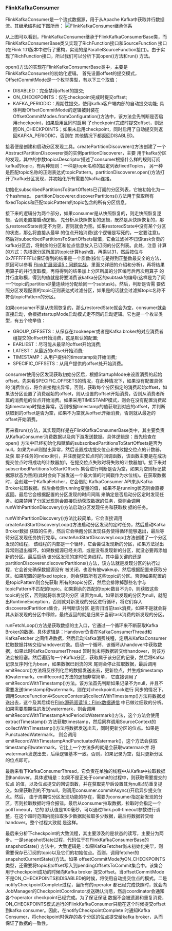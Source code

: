 ### FlinkKafkaConsumer

FlinkKafkaConsumer是一个流式数据源，用于从Apache Kafka中获取并行数据流。其继承结构如下图所示：
![FlinkKafkaConsumer继承体系](../images/flinkkafka.png "FlinkKafkaConsumer继承体系")

从上图可以看到，FlinkKafkaConsumer继承于FlinkKafkaConsumerBase类，而FlinkKafkaConsumerBase类又实现了RichFunction接口和SourceFunction
接口(在Flink 1.11版本中进行了重构，实现的是ParallelSourceFunction接口)。由于实现了RichFunction接口，所以我们可以分析下其open()方法和run()
方法。

open()方法的实现在FlinkKafkaConsumerBase类中，主要是FlinkKafkaConsumer的初始化逻辑。
首先设置offset的提交模式，OffsetCommitMode是一个枚举类型，有以下三个取值：
  * DISABLED：完全禁用offset的提交;
  * ON_CHECKPOINTS：仅在checkpoint完成时提交offset;
  * KAFKA_PERIODIC：周期性提交，使用kafka客户端内部的自动提交功能;
具体判断OffsetCommitMode的逻辑被封装在OffsetCommitModes.fromConfiguration()方法中，该方法会先判断是否启用checkpoint，如果启用且同时启用
了checkpoint完成时提交offset，则返回ON_CHECKPOINTS；如果未启用checkpoint，同时启用了自动提交则返回KAFKA_PERIODIC，否则在
其他情况下都返回DISABLED。

接着便是创建和启动分区发现工具。createPartitionDiscoverer()方法创建了一个AbstractPartitionDiscoverer类的实例partitionDiscoverer，主要
用于kafka分区的发现，其中的参数topicsDescriptor描述了consumer根据什么样的规则订阅kafka的topic，有两种规则：一种是topic名称的固定列表fixedTopics，
另一种是匹配topic名称的正则表达式topicPattern。partitionDiscoverer.open()方法打开了kafka分区发现，并初始化所有需要的kafka连接。

初始化subscribedPartitionsToStartOffsets已订阅的分区列表，它被初始化为一个hashmap。
partitionDiscoverer.discoverPartitions()方法用于获取所有fixedTopics和匹配topicPattern的topic包含的所有分区信息。

接下来的逻辑分为两个部分，如果consumer是从快照恢复的，则走快照恢复逻辑，否则走直接启动逻辑。
先分析从快照恢复的逻辑，既然是从快照恢复的，那么restoredState肯定不为空，否则就会为空。如果restoredState中没有某个分区的状态，那么将直接从最早
的位点开始消费(这个逻辑是写死的，一定要注意)。
然后对subscribedPartitionsToStartOffsets赋值，它会过滤掉不归该task负责的kafka分区后，将剩余的分区和位点信息放入已订阅的分区列表。此处，注意
计算的方式：先根据分区所属的topic计算hash值，再乘以31，然后按位与0x7FFFFFFF以保证得到的结果是一个质数(按位与是得到正整数最安全的方法，原因可以参看
[Flink扩展阅读5：问题实战](./thinking.md)，里面又详细的介绍和分析)，再将结果用算子的并行度取模，再将得到的结果加上分区所属的分区编号后再次用算子
的并行度取模，得到的值就是将要消费该kafka分区的subtask的编号(这样是为了同一个topic的partition尽量连续地分配给同一个subtask)。然后，判断是否需
要依照分区发现配置的topic正则表达式过滤分区，如果是的话就会过滤掉topic名称不符合topicPattern的分区。

如果consumer不是从快照恢复的，那么restoredState就会为空，consumer就会直接启动，会根据startupMode启动模式走不同的启动逻辑。它也是一个枚举类
型，有五个枚举值：
  * GROUP_OFFSETS：从保存在zookeeper或者是Kafka broker的对应消费者组提交的offset开始消费，这是默认的配置;
  * EARLIEST：尽可能从最早的offset开始消费;
  * LATEST：从最近的offset开始消费;
  * TIMESTAMP：从用户提供的timestamp处开始消费;
  * SPECIFIC_OFFSETS：从用户提供的offset处开始消费。

consumer使用分区发现获取初始分区后，根据StartupMode来设置消费的起始offset。先来看SPECIFIC_OFFSETS的情况，在此种情况下，如果没有配置具体的
消费位点，将会直接抛出异常。否则，获取每个分区指定的消费起始offset，如果该分区设置了消费起始的offset，则从设置的offset开始消费，否则从消费者所
属的消费组的位点开始消费。如果采用TIMESTAMP模式，则会在没有配置消费起始timestamp时抛出异常。否则根据timestamp的值获取到对应的offset，并判断
获取到的offset是否为空，如果不为空就从offset开始消费，否则就从最近的offset开始消费。

再来看run()方法，其实现同样是在FlinkKafkaConsumerBase类中，其主要负责从KafkaConsumer消费数据以及向下游发送数据。具体逻辑是：首先检查在open()
方法中已经初始化和赋值的subscribedPartitionsToStartOffsets是否为null，如果为null则抛出异常，然后设置成功提交位点和失败提交位点的计数器，及获
取子任务的index索引，并注册提交位点时的回调函数，该函数主要是在成功提交位点时将成功的计数器加1，在提交位点失败时将失败的计数器加1。接下来对subscribedPartitionsToStartOffsets
集合进行判断是否为空，如果为空则标记数据源状态为空闲(此时会向下游发送一个最大值的时间戳作为水位线)。在获取数据时，会创建一个KafkaFetcher，它会借助
KafkaConsumer API来从Kafka Broker拉取数据。然后会检测running变量的值，如果不是running状态则会直接返回。最后它会根据配置的分区发现的时间间隔
来确定是否启动分区定时发现任务。如果禁用了分区发现则会直接启动获取数据的任务，否则会调用runWithPartitionDiscovery()方法启动分区发现任务和获取数
据的任务。

runWithPartitionDiscovery()方法比较简单，它会直接调用createAndStartDiscoveryLoop()方法启动分区发现的定时任务，然后启动Kafka Broker数据
获取的任务，然后它会唤醒分区发现任务使得循环能够退出，最后等待分区发现任务执行完毕。createAndStartDiscoveryLoop()方法创建了一个分区发现的线程，
该线程的内部是一个循环，它会尝试发现新的分区，如果方法抛出异常则退出循环。如果数据源已经关闭，或是没有发现新的分区，就没必要再添加新的分区。最后启动
该分区发现的定时任务线程。其中最关键的还是partitionDiscoverer.discoverPartitions()方法，该方法就是发现分区的执行过程，它会首先确保数据源没有
被关闭，也没有被wakeup，然后根据配置来获取分区。如果配置的是fixed topics，则会获取所有这些topic的分区。否则如果配置的是topicPattern则会先获取
所有的topic分区，然后会排除掉那些名字与topicPattern不匹配的topic。如果剩余的匹配的topic数目不为0，则获取这些topic的分区，否则就将新发现的分区
设置为null。如果新发现的分区为null，就配出RuntimeException，否则就对新发现的分区进行循环，将它们存入discoveredPartitions集合，并判断该分区
是否归当前task消费，如果不是就会将其从新发现的分区中移除，最终返回的就是归属于当前task消费的新发现的分区。

runFetchLoop()方法是获取数据的主入口，它通过一个循环来不断获取Kafka Broker的数据。具体逻辑是：Handover负责在KafkaConsumerThread和KafkaFetcher
之间传递数据，然后启动Kafka消费线程，定期从KafkaConsumer拉取数据并转交给handover对象。启动一个循环，该循环从handover中获取数据，如果此时KafkaConsumerThread
暂时尚未将数据转交给handover，则该方法会被阻塞。然后遍历每一个Kafka分区，获取属于该分区的记录，然后将Kafka记录反序列化为bean，如果数据已到流的末
尾则会停止拉取数据，最后调用emitRecord()方法将反序列化后的数据发送出去，更新位点，并生成timestamp和watermark。emitRecord()方法的逻辑非常简单，
它直接调用了emitRecordWithTimestamp()方法。该方法首先判断如果记录不为null，并且不需要发送timestamp和watermark，则在对checkpointLock进行
同步的情况下，调用SourceFunction中SourceContext的collectWithTimestamp()方法将数据发送出去，这个及其后续在[Flink源码阅读16：Flink数据通信](./conn.md)
中已做过细致的分析。如果需要周期性的发送watermark，则会调用emitRecordWithTimestampAndPeriodicWatermark()方法，这个方法会使用extractTimestamp()
方法获取timestamp，然后同样调用SourceContext的collectWithTimestamp()方法将数据发送出去，同时更新分区的位点。如果是PunctuatedWatermark，
则会调用emitRecordWithTimestampAndPunctuatedWatermark()，这个方法会获取timestamp和watermark，它比上一个方法多的就是会获取watermark并
将watermark发送出去，后续逻辑基本一致。否则，如果记录为空，就只更新分区的位点即可。

最后来看下KafkaConsumerThread，它负责在单独的线程中从Kafka中拉取数据到handover。具体逻辑是：如果不是正处于commit的过程中，则获取需要提交的位点
的值，以及位点提交的回调函数，并在获取完毕后设置其为null以防重复提交。如果获取到的不为null，则调用consumer.commitAsync()开启异步提交位点。然后，
由于周期性分区发现功能的存在，需要为consumer指定新发现的分区，否则拉取数据时将会报错。最后从consumer拉取数据，拉取时会指定一个pollTimeout，它的
默认值是100毫秒，可以通过flink.poll-timeout参数进行调整，在这个超时范围内能拉取多少数据就拉取多少数据，最后将数据转交给handover。整个过程大致就
是这样。

最后来分析下checkpoint的大致流程，其主要涉及的是状态的读写，主要分为两步。一是snapshotState过程，代码位于在FlinkKafkaConsumerBase的snapshotState()
方法中，大致逻辑是：如果KafkaFetcher尚未初始化完毕，则需要保存已订阅的topic以及它们的初始位点。否则，调用fetcher的snapshotCurrentState()方法。如果
offsetCommitMode为ON_CHECKPOINTS类型，还需要将topic和offset写入到pendingOffsetsToCommit集合中。该集合用于checkpoint成功的时候向Kafka broker
提交offset。当offsetCommitMode不是ON_CHECKPOINTS和DISABLED的时候，将使用自动提交位点的模式。二是notifyCheckpointComplete过程，当所有的operator
都已经完成快照时，就会向JobManager的CheckpointCoordinator发送确认消息，然后coordinator会通知各个operator checkpoint已经完成。为了保证保证
数据不会被遗漏和重复消费，ON_CHECKPOINTS模式运行的FlinkKafkaConsumer只能在这个时候提交offset到kafka consumer。因此，在notifyCheckpointComplete
时通知Kafka Consumer，将checkpoint时保存的各个分区的位点提交给kafka broker，从而保证了数据的一致性。


